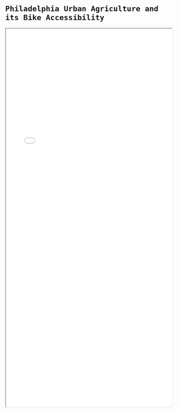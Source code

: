 # `Philadelphia Urban Agriculture and its Bike Accessibility`

<iframe src="philly_UA_gardens_bikenet.html" height="1200" width="105%"></iframe>

